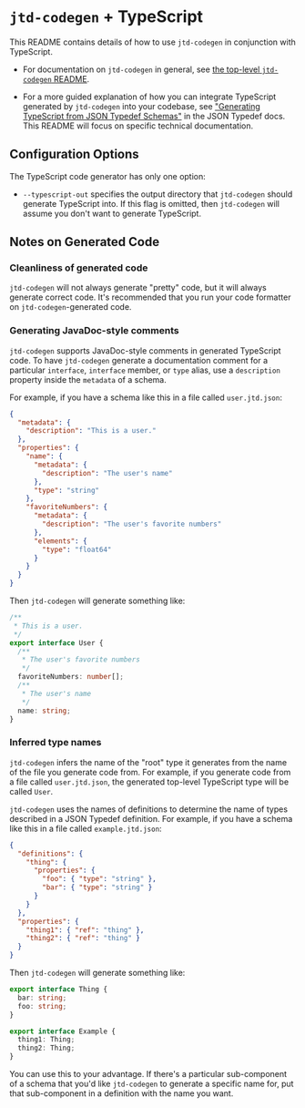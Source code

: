 # `jtd-codegen` + TypeScript

This README contains details of how to use `jtd-codegen` in conjunction with
TypeScript.

* For documentation on `jtd-codegen` in general, see [the top-level
  `jtd-codegen` README](../../..).

* For a more guided explanation of how you can integrate TypeScript generated by
  `jtd-codegen` into your codebase, see ["Generating TypeScript from JSON
  Typedef Schemas"][jtd-ts-codegen] in the JSON Typedef docs. This README will
  focus on specific technical documentation.

## Configuration Options

The TypeScript code generator has only one option:

* `--typescript-out` specifies the output directory that `jtd-codegen` should
  generate TypeScript into. If this flag is omitted, then `jtd-codegen` will
  assume you don't want to generate TypeScript.

## Notes on Generated Code

### Cleanliness of generated code

`jtd-codegen` will not always generate "pretty" code, but it will always
generate correct code. It's recommended that you run your code formatter on
`jtd-codegen`-generated code.

### Generating JavaDoc-style comments

`jtd-codegen` supports JavaDoc-style comments in generated TypeScript code. To
have `jtd-codegen` generate a documentation comment for a particular
`interface`, `interface` member, or `type` alias, use a `description` property
inside the `metadata` of a schema.

For example, if you have a schema like this in a file called `user.jtd.json`:

```json
{
  "metadata": {
    "description": "This is a user."
  },
  "properties": {
    "name": {
      "metadata": {
        "description": "The user's name"
      },
      "type": "string"
    },
    "favoriteNumbers": {
      "metadata": {
        "description": "The user's favorite numbers"
      },
      "elements": {
        "type": "float64"
      }
    }
  }
}
```

Then `jtd-codegen` will generate something like:

```ts
/**
 * This is a user.
 */
export interface User {
  /**
   * The user's favorite numbers
   */
  favoriteNumbers: number[];
  /**
   * The user's name
   */
  name: string;
}
```

### Inferred type names

`jtd-codegen` infers the name of the "root" type it generates from the name of
the file you generate code from. For example, if you generate code from a file
called `user.jtd.json`, the generated top-level TypeScript type will be called
`User`.

`jtd-codegen` uses the names of definitions to determine the name of types
described in a JSON Typedef definition. For example, if you have a schema like
this in a file called `example.jtd.json`:

```json
{
  "definitions": {
    "thing": {
      "properties": {
        "foo": { "type": "string" },
        "bar": { "type": "string" }
      }
    }
  },
  "properties": {
    "thing1": { "ref": "thing" },
    "thing2": { "ref": "thing" }
  }
}
```

Then `jtd-codegen` will generate something like:

```ts
export interface Thing {
  bar: string;
  foo: string;
}

export interface Example {
  thing1: Thing;
  thing2: Thing;
}
```

You can use this to your advantage. If there's a particular sub-component of a
schema that you'd like `jtd-codegen` to generate a specific name for, put that
sub-component in a definition with the name you want.

[jtd-ts-codegen]: https://jsontypedef.com/docs/javascript/code-generation
